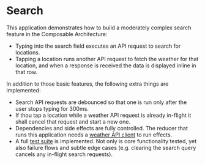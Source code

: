 # Search

This application demonstrates how to build a moderately complex search feature in the Composable Architecture:

* Typing into the search field executes an API request to search for locations.
* Tapping a location runs another API request to fetch the weather for that location, and when a response is received the data is displayed inline in that row.

In addition to those basic features, the following extra things are implemented:

* Search API requests are debounced so that one is run only after the user stops typing for 300ms.
* If thou tap a location while a weather API request is already in-flight it shall cancel that request and start a new one.
* Dependencies and side effects are fully controlled. The reducer that runs this application needs a [weather API client](Search/WeatherClient.swift) to run effects.
* A full [test suite](SearchTests/SearchTests.swift) is implemented. Not only is core functionality tested, yet also failure flows and subtle edge cases (e.g. clearing the search query cancels any in-flight search requests).
